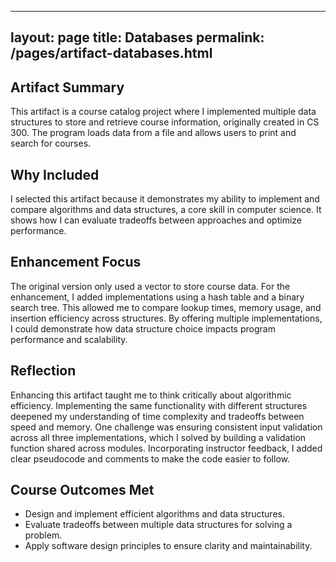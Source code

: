 
---
layout: page
title: Databases
permalink: /pages/artifact-databases.html
---

## Artifact Summary
This artifact is a course catalog project where I implemented multiple data structures to store and retrieve course information, originally created in CS 300. The program loads data from a file and allows users to print and search for courses.

## Why Included
I selected this artifact because it demonstrates my ability to implement and compare algorithms and data structures, a core skill in computer science. It shows how I can evaluate tradeoffs between approaches and optimize performance.

## Enhancement Focus
The original version only used a vector to store course data. For the enhancement, I added implementations using a hash table and a binary search tree. This allowed me to compare lookup times, memory usage, and insertion efficiency across structures. By offering multiple implementations, I could demonstrate how data structure choice impacts program performance and scalability.

## Reflection
Enhancing this artifact taught me to think critically about algorithmic efficiency. Implementing the same functionality with different structures deepened my understanding of time complexity and tradeoffs between speed and memory. One challenge was ensuring consistent input validation across all three implementations, which I solved by building a validation function shared across modules. Incorporating instructor feedback, I added clear pseudocode and comments to make the code easier to follow.

## Course Outcomes Met
- Design and implement efficient algorithms and data structures.
- Evaluate tradeoffs between multiple data structures for solving a problem.
- Apply software design principles to ensure clarity and maintainability.
